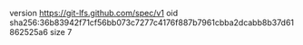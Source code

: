 version https://git-lfs.github.com/spec/v1
oid sha256:36b83942f71cf56bb073c7277c4176f887b7961cbba2dcabb8b37d61862525a6
size 7
